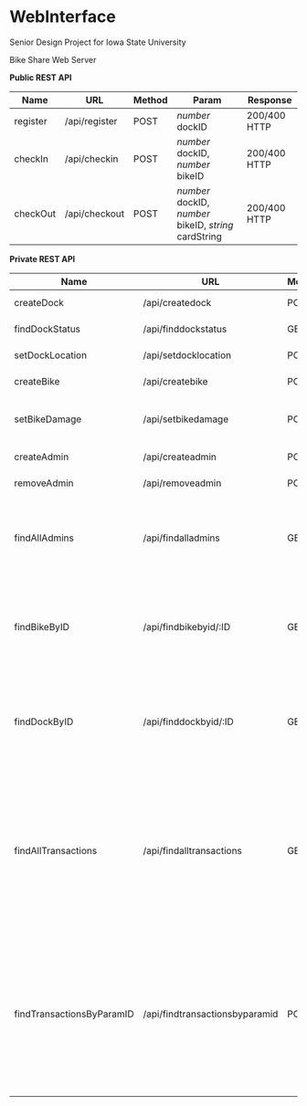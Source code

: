 WebInterface
============
Senior Design Project for Iowa State University

Bike Share Web Server

**Public REST API**

| Name|URL|Method | Param | Response|
| --------|--------|-----| -----| -----|
| register | /api/register | POST | *number* dockID | 200/400 HTTP|
| checkIn | /api/checkin | POST | *number* dockID, *number* bikeID | 200/400 HTTP |
| checkOut | /api/checkout| POST | *number* dockID, *number* bikeID, *string* cardString | 200/400 HTTP |

**Private REST API**

| Name          | URL           |  Method | Param | Response|
| --------|--------|-----| -----| -----|
| createDock | /api/createdock | POST | N/A | 200/400 HTTP |
| findDockStatus | /api/finddockstatus | GET | *number* dockID | { status: boolean} |  
| setDockLocation | /api/setdocklocation | POST | *string* location | 200/400 HTTP |
| createBike | /api/createbike | POST | N/A | 200/400 HTTP |
| setBikeDamage | /api/setbikedamage | POST | *number* bikeID, *boolean* isDamaged | 200/400 HTTP |
| createAdmin | /api/createadmin | POST | *string* cardString | 200/400 HTTP |
| removeAdmin | /api/removeadmin | POST | *string* cardString | 200/400 HTTP |
| findAllAdmins | /api/findalladmins | GET| N/A | {<br>{cardString: string},<br>{cardString: string},<br>...<br>} |
| findBikeByID | /api/findbikebyid/:ID | GET | Inline Param | { bikeID: number, dockID: number, state: string, isDamaged: boolean} |
| findDockByID | /api/finddockbyid/:ID | GET | Inline Param | { dockID: number, bikeID: number, location: string, status: boolean}|
| findAllTransactions | /api/findalltransactions | GET | N/A | {<br>{bikeID: number, dockID: number, studentID: number, date: Date, action: string, success: boolean}<br>,...<br>} |
| findTransactionsByParamID | /api/findtransactionsbyparamid | POST | Optional params - number bikeID, number dockID, number studentID | {<br>{bikeID: number, dockID: number, studentID: number, date: Date, action: string, success: boolean},<br>...<br>} |